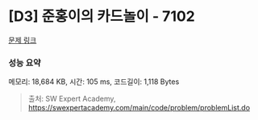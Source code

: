 # [D3] 준홍이의 카드놀이 - 7102 

[문제 링크](https://swexpertacademy.com/main/code/problem/problemDetail.do?contestProbId=AWkIlHWqBYcDFAXC) 

### 성능 요약

메모리: 18,684 KB, 시간: 105 ms, 코드길이: 1,118 Bytes



> 출처: SW Expert Academy, https://swexpertacademy.com/main/code/problem/problemList.do